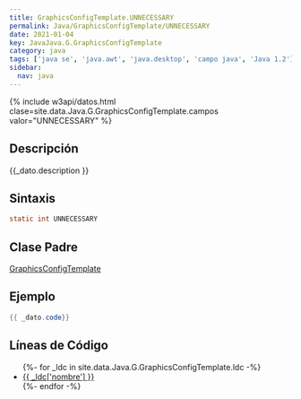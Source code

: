 ```yaml
---
title: GraphicsConfigTemplate.UNNECESSARY
permalink: Java/GraphicsConfigTemplate/UNNECESSARY
date: 2021-01-04
key: JavaJava.G.GraphicsConfigTemplate
category: java
tags: ['java se', 'java.awt', 'java.desktop', 'campo java', 'Java 1.2']
sidebar: 
  nav: java
---
```


{% include w3api/datos.html clase=site.data.Java.G.GraphicsConfigTemplate.campos valor="UNNECESSARY" %}

## Descripción
{{_dato.description }}

## Sintaxis
~~~java
static int UNNECESSARY
~~~

## Clase Padre
[GraphicsConfigTemplate](/Java/GraphicsConfigTemplate/)

## Ejemplo
~~~java
{{ _dato.code}}
~~~

## Líneas de Código
<ul>
{%- for _ldc in site.data.Java.G.GraphicsConfigTemplate.ldc -%}
   <li>
       <a href="{{_ldc['url'] }}">{{ _ldc['nombre'] }}</a>
   </li>
{%- endfor -%}
</ul>
